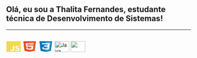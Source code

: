 ## Olá, eu sou a Thalita Fernandes, estudante técnica de Desenvolvimento de Sistemas!
<hr>
<div style="display: inline_block"><br>
  <img align="center" height="30" width="40" src="https://raw.githubusercontent.com/devicons/devicon/master/icons/javascript/javascript-plain.svg"  title="Javascript">
 
  
  <img align="center"  height="30" width="40" src="https://raw.githubusercontent.com/devicons/devicon/master/icons/html5/html5-original.svg"  title="HTML">
  <img align="center" " height="30" width="40" src="https://raw.githubusercontent.com/devicons/devicon/master/icons/css3/css3-original.svg"  title="Css">

  <img  align="center"  title="Java"  height="30" width="40" src="https://cdn.jsdelivr.net/gh/devicons/devicon/icons/java/java-original.svg" />

  
  <img   align="center" height="30" width="40"  src="https://cdn.jsdelivr.net/gh/devicons/devicon/icons/vscode/vscode-original.svg" />
          
          
</div>
  
  ##
 

  
</div>
